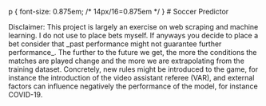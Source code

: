 p {
  font-size: 0.875em; /* 14px/16=0.875em */
}
    # Soccer Predictor
<p>Disclaimer: This project is largely an exercise on web scraping and machine learning.
I do not use to place bets myself.
If anyways you decide to place a bet consider that _past performance might not guarantee further performance_.
The further to the future we get, the more the conditions the matches are played change and the more we are
extrapolating from the training dataset. Concretely, new rules might be introduced to the game, for instance the
introduction of the video assistant referee (VAR), and external factors can influence negatively the performance 
of the model, for instance COVID-19.</>